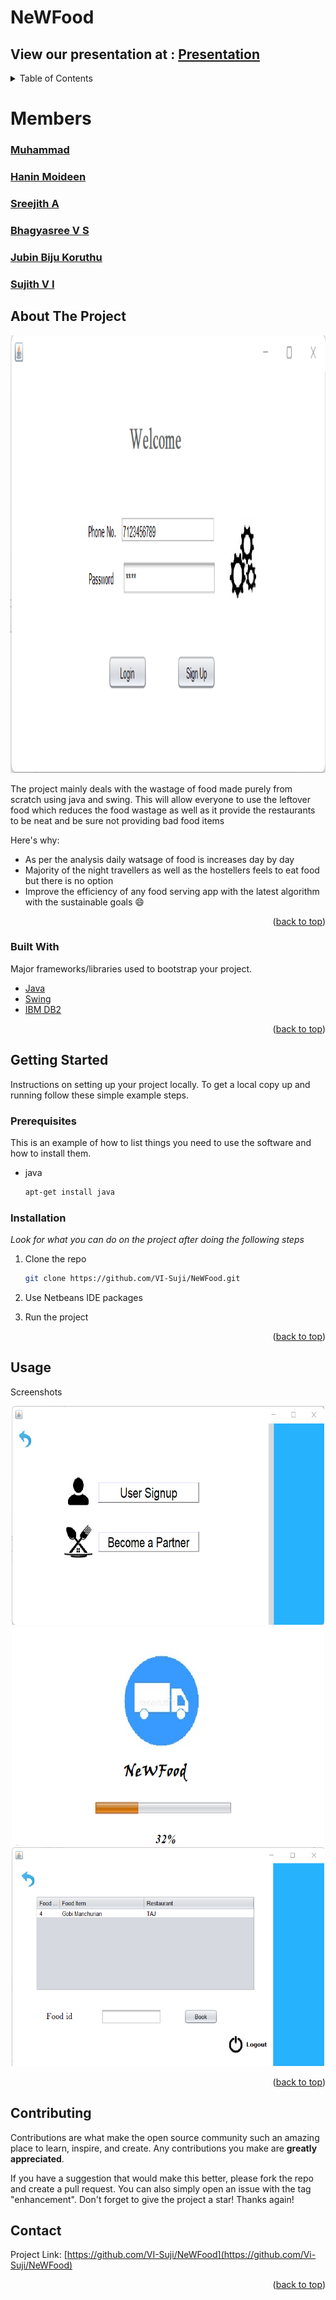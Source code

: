 # NeWFood

## View our presentation at : [Presentation](https://prezi.com/view/2Oamlxai5faiFBw7qj63/)


<div id="top"></div>
<!--
*** Thanks for checking out the Best-README-Template. If you have a suggestion
*** that would make this better, please fork the repo and create a pull request
*** or simply open an issue with the tag "enhancement".
*** Don't forget to give the project a star!
*** Thanks again! Now go create something AMAZING! :D
-->




<!-- TABLE OF CONTENTS -->
<details>
  <summary>Table of Contents</summary>
  <ol>
    <li>
      <a href="#about-the-project">NeWFood</a>
      <ul>
        <li><a href="#built-with">Built With</a></li>
      </ul>
    </li>
    <li>
      <a href="#getting-started">Getting Started</a>
      <ul>
        <li><a href="#prerequisites">Prerequisites</a></li>
        <li><a href="#installation">Installation</a></li>
      </ul>
    </li>
    <li><a href="#usage">Usage</a></li>
    <li><a href="#contributing">Contributing</a></li>
    <li><a href="#contact">Contact</a></li>
  </ol>
</details>

<!--MEMBERS-->
# Members 

### [Muhammad](https://github.com/Muhammedcv50)</br>
### [Hanin Moideen](https://github.com/hmp-36)</br>
### [Sreejith A](https://github.com/sreejith19)</br>
### [Bhagyasree V S](https://github.com/bhagyavs)</br>
### [Jubin Biju Koruthu](https://github.com/jubinbiju)</br>
### [Sujith V I](https://github.com/VI-Suji)



<!-- ABOUT THE PROJECT -->
## About The Project

<div align="center">
  <a href="https://github.com/VI-Suji/NeWFood">
    <img src="Screenshots/loginnwf.png" alt="Logo" width="1000" height="700">
  </a>
</div>

The project mainly deals with the wastage of food made purely from scratch using java and swing. This will allow everyone to use the leftover food which reduces the food wastage as well as it provide the restaurants to be neat and be sure not providing bad food items

Here's why:
* As per the analysis daily watsage of food is increases day by day
* Majority of the night travellers as well as the hostellers feels to eat food but there is no option
* Improve the efficiency of any food serving app with the latest algorithm with the sustainable goals :smile:


<p align="right">(<a href="#top">back to top</a>)</p>



### Built With

Major frameworks/libraries used to bootstrap your project.

* [Java](https://java.com/en/)
* [Swing](https://en.wikipedia.org/wiki/Swing_(Java))
* [IBM DB2](https://cloud.ibm.com/catalog/services/db2)

<p align="right">(<a href="#top">back to top</a>)</p>



<!-- GETTING STARTED -->
## Getting Started

Instructions on setting up your project locally.
To get a local copy up and running follow these simple example steps.

### Prerequisites

This is an example of how to list things you need to use the software and how to install them.
* java
  ```sh
  apt-get install java
  ```

### Installation

_Look for what you can do on the project after doing the following steps_


1. Clone the repo
   ```sh
   git clone https://github.com/VI-Suji/NeWFood.git
   ```
2. Use Netbeans IDE packages

3. Run the project
<p align="right">(<a href="#top">back to top</a>)</p>



<!-- USAGE EXAMPLES -->
## Usage

Screenshots

<div align="center">
  <a href="https://github.com/VI-Suji/NeWFood">
    <img src="Screenshots/signup.png" alt="Logo" width="500" height="350">
  </a>
   <a href="https://github.com/VI-Suji/NeWFood">
    <img src="Screenshots/newfood.png" alt="Logo" width="500" height="350">
  </a>
   <a href="https://github.com/VI-Suji/NeWFood">
    <img src="Screenshots/userportal.png" alt="Logo" width="500" height="350">
  </a>
</div>

<p align="right">(<a href="#top">back to top</a>)</p>




<!-- CONTRIBUTING -->
## Contributing

Contributions are what make the open source community such an amazing place to learn, inspire, and create. Any contributions you make are **greatly appreciated**.

If you have a suggestion that would make this better, please fork the repo and create a pull request. You can also simply open an issue with the tag "enhancement".
Don't forget to give the project a star! Thanks again!


<!-- CONTACT -->
## Contact

Project Link: [https://github.com/VI-Suji/NeWFood](https://github.com/Vi-Suji/NeWFood)

<p align="right">(<a href="#top">back to top</a>)</p>
